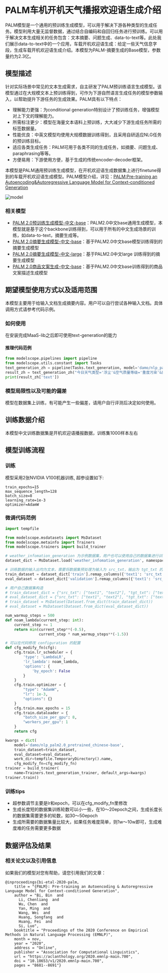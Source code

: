 
# PALM车机开机天气播报欢迎语生成介绍
PALM模型是一个通用的预训练生成模型，可以用于解决下游各种类型的生成任务。模型利用大量无监督数据，通过结合自编码和自回归任务进行预训练。可以用于解决文本生成相关的任务包含：文本摘要、问题生成、data-to-text等。此处我们展示data-to-text中的一个应用，车载开机欢迎语生成：给定一些天气信息字段，生成车载开机欢迎语生成介绍。本模型为PALM-摘要生成的Base模型，参数量约为2.3亿。


## 模型描述
针对实际场景中常见的文本生成需求，自主研发了PALM预训练语言生成模型。该模型通过在大规模文本上预训练得到，可作为下游自然语言生成任务的模型参数输入，以帮助提升下游任务的生成效果。PALM具有以下特点：

- 理解能力更强：为conditional generation特别设计了预训练任务，增强模型对上下文的理解能力。
- 所需标注更少：模型在海量文本语料上预训练，大大减少下游生成任务所需的标签数据量。
- 性能优良：中英文模型均使用大规模数据训练得到，且采用自研适应NLG任务的预训练目标。
- 适应各类生成任务：PALM可用于各类不同的生成任务，如摘要、问题生成、paraphrasing等等。
- 方便易用：下游使用方便，基于生成的传统encoder-decoder框架。

本模型是PALM通用预训练生成模型，在开机欢迎语生成数据集上进行finetune得到的车载开机欢迎语生成模型。PALM模型介绍，详见：[PALM:Pre-training an Autoencoding&Autoregressive Language Model for Context-conditioned Generation](https://arxiv.org/abs/2004.07159)

![model](./resources/model.png)

### 相关模型

- [PALM 2.0预训练生成模型-中文-base](https://modelscope.cn/models/damo/nlp_palm2.0_pretrained_chinese-base/summary)：PALM2.0中文base通用生成模型，本模型就是基于这个backbone训练得到，可以用于所有的中文生成场景的训练，如data-to-text，摘要生成等。
- [PALM 2.0摘要生成模型-中文-base](https://modelscope.cn/models/damo/nlp_palm2.0_text-generation_chinese-base/summary)：基于PALM2.0中文base模型训练得到的摘要生成模型
- [PALM 2.0摘要生成模型-中文-large](https://modelscope.cn/models/damo/nlp_palm2.0_text-generation_chinese-large/summary)：基于PALM2.0中文large 训练得到的摘要生成模型
- [PALM 2.0商品文案生成-中文-base](https://modelscope.cn/models/damo/nlp_palm2.0_text-generation_commodity_chinese-base/summary)：基于PALM2.0中文base训练得到的商品文案描述生成模型



## 期望模型使用方式以及适用范围
本模型主要用于给输入文档生成摘要内容。用户可以自行尝试各种输入文档。具体调用方式请参考代码示例。

### 如何使用
在安装完成MaaS-lib之后即可使用text-generation的能力

#### 推理代码范例
```python
from modelscope.pipelines import pipeline
from modelscope.utils.constant import Tasks
text_generation_zh = pipeline(Tasks.text_generation, model='damo/nlp_palm2.0_text-generation_weather_chinese-base')
result_zh = text_generation_zh("今日天气类型='浮尘'&空气质量等级='重度污染'&紫外线强度指数='中等'")
print(result_zh['text'])
```

### 模型局限性以及可能的偏差
模型在数据集上训练，有可能产生一些偏差，请用户自行评测后决定如何使用。

## 训练数据介绍
本模型中文训练数据集是开机欢迎语播报数据，训练集1000样本左右

## 模型训练流程

### 训练
模型采用2张NVIDIA V100机器训练, 超参设置如下:
```
train_epochs=15
max_sequence_length=128
batch_size=8
learning_rate=1e-3
optimizer=AdamW
```

### 微调代码范例
```python
import tempfile

from modelscope.msdatasets import MsDataset
from modelscope.metainfo import Trainers
from modelscope.trainers import build_trainer

# weather_infomation_generation 为示例数据集，用户也可以使用自己的数据集进行训练
dataset_dict = MsDataset.load('weather_infomation_generation', namespace='DAMO_NLP')

# 训练数据的输入出均为文本，需要将数据集预处理为输入为 src_txt，输出为 tgt_txt 的格式：
train_dataset = dataset_dict['train'].remap_columns({'text1': 'src_txt', 'text2': 'tgt_txt'})
eval_dataset = dataset_dict['validation'].remap_columns({'text1': 'src_txt', 'text2': 'tgt_txt'})

# 用户自己数据集构造
# train_dataset_dict = {"src_txt": ["text1", "text2"], "tgt_txt": ["text1", "text2"]}
# eval_dataset_dict = {"src_txt": ["text1", "text2"], "tgt_txt": ["text1", "text2"]}
# train_dataset = MsDataset(Dataset.from_dict(train_dataset_dict))
# eval_dataset = MsDataset(Dataset.from_dict(eval_dataset_dict))

num_warmup_steps = 500
def noam_lambda(current_step: int):
    current_step += 1
    return min(current_step**(-0.5),
               current_step * num_warmup_steps**(-1.5))

# 可以在代码修改 configuration 的配置
def cfg_modify_fn(cfg):
    cfg.train.lr_scheduler = {
        'type': 'LambdaLR',
        'lr_lambda': noam_lambda,
        'options': {
            'by_epoch': False
        }
    }
    cfg.train.optimizer = {
        "type": "AdamW",
        "lr": 1e-3,
        "options": {}
    }
    cfg.train.max_epochs = 15
    cfg.train.dataloader = {
        "batch_size_per_gpu": 8,
        "workers_per_gpu": 1
    }
    return cfg

kwargs = dict(
    model='damo/nlp_palm2.0_pretrained_chinese-base',
    train_dataset=train_dataset,
    eval_dataset=eval_dataset,
    work_dir=tempfile.TemporaryDirectory().name,
    cfg_modify_fn=cfg_modify_fn)
trainer = build_trainer(
    name=Trainers.text_generation_trainer, default_args=kwargs)
trainer.train()
```
### 训练tips

* 超参数调节主要是lr和epoch，可以在cfg_modify_fn里修改
* 生成长度短的数据集训练轮数可以小一些，在10～20epoch之间，生成长度长的数据集需要更多的轮数，如30～50epoch
* 生成所需要的数据集量比较大，如果任务难度简单，则1w～10w即可，生成难度难的任务需要更多数据


## 数据评估及结果


### 相关论文以及引用信息
如果我们的模型对您有帮助，请您引用我们的文章：
```
@inproceedings{bi-etal-2020-palm,
    title = "{PALM}: Pre-training an Autoencoding & Autoregressive Language Model for Context-conditioned Generation",
    author = "Bi, Bin  and
      Li, Chenliang  and
      Wu, Chen  and
      Yan, Ming  and
      Wang, Wei  and
      Huang, Songfang  and
      Huang, Fei  and
      Si, Luo",
    booktitle = "Proceedings of the 2020 Conference on Empirical Methods in Natural Language Processing (EMNLP)",
    month = nov,
    year = "2020",
    address = "Online",
    publisher = "Association for Computational Linguistics",
    url = "https://aclanthology.org/2020.emnlp-main.700",
    doi = "10.18653/v1/2020.emnlp-main.700",
    pages = "8681--8691"}
```


